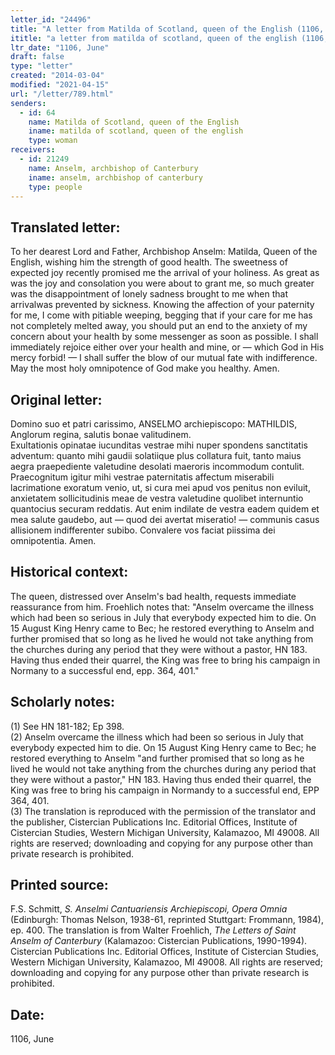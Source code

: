 ```yaml
---
letter_id: "24496"
title: "A letter from Matilda of Scotland, queen of the English (1106, June)"
ititle: "a letter from matilda of scotland, queen of the english (1106, june)"
ltr_date: "1106, June"
draft: false
type: "letter"
created: "2014-03-04"
modified: "2021-04-15"
url: "/letter/789.html"
senders:
  - id: 64
    name: Matilda of Scotland, queen of the English
    iname: matilda of scotland, queen of the english
    type: woman
receivers:
  - id: 21249
    name: Anselm, archbishop of Canterbury
    iname: anselm, archbishop of canterbury
    type: people
---
```

<h2> Translated letter:</h2>To her dearest Lord and Father, Archbishop Anselm:  Matilda, Queen of the English, wishing him the strength of good health.
The sweetness of expected joy recently promised me the arrival of your holiness.  As great as was the joy and consolation you were about to grant me, so much greater was the disappointment of lonely sadness brought to me when that arrivalwas prevented by sickness.  Knowing the affection of your paternity for me, I come with pitiable weeping, begging that if your care for me has not completely melted away, you should put an end to the anxiety of my concern about your health by some messenger as soon as possible.  I shall immediately rejoice either over your health and mine, or — which God in His mercy forbid! — I shall suffer the blow of our mutual fate with indifference.  May the most holy omnipotence of God make you healthy.  Amen.
<h2 class="mt-4"> Original letter:</h2><p><span>Domino suo et patri carissimo, ANSELMO archiepiscopo: MATHILDIS, Anglorum regina, salutis bonae valitudinem.&nbsp;</span><br><span>Exultationis opinatae iucunditas vestrae mihi nuper spondens sanctitatis adventum: quanto mihi gaudii solatiique plus collatura fuit, tanto maius aegra praepediente valetudine desolati maeroris incommodum contulit. Praecognitum igitur mihi vestrae paternitatis affectum miserabili lacrimatione exoratum venio, ut, si cura mei apud vos penitus non eviluit, anxietatem sollicitudinis meae de vestra valetudine quolibet internuntio quantocius securam reddatis. Aut enim indilate de vestra eadem quidem et mea salute gaudebo, aut — quod dei avertat miseratio! — communis casus allisionem indifferenter subibo. Convalere vos faciat piissima dei omnipotentia. Amen.</span></p><h2 class="mt-4"> Historical context:</h2>The queen, distressed over Anselm's bad health, requests immediate reassurance from him.
Froehlich notes that:  "Anselm overcame the illness which had been so serious in July that everybody expected him to die.  On 15 August King Henry came to Bec; he restored everything to Anselm and further promised that so long as he lived he would not take anything from the churches during any period that they were without a pastor, HN 183.  Having thus ended their quarrel, the King was free to bring his campaign in Normany to a successful end, epp. 364, 401."
<h2 class="mt-4"> Scholarly notes:</h2><p><span>(1) See HN 181-182; Ep 398. <br>(2) Anselm overcame the illness which had been so serious in July that everybody expected him to die. On 15 August King Henry came to Bec; he restored everything to Anselm "and further promised that so long as he lived he would not take anything from the churches during any period that they were without a pastor," HN 183. Having thus ended their quarrel, the King was free to bring his campaign in Normandy to a successful end, EPP 364, 401. <br>(3) The translation is reproduced with the permission of the translator and the publisher, Cistercian Publications Inc. Editorial Offices, Institute of Cistercian Studies, Western Michigan University, Kalamazoo, MI 49008. All rights are reserved; downloading and copying for any purpose other than private research is prohibited.</span></p><h2 class="mt-4"> Printed source:</h2><p>F.S. Schmitt,<em> S. Anselmi Cantuariensis Archiepiscopi, Opera Omnia</em> (Edinburgh: Thomas Nelson, 1938-61, reprinted Stuttgart: Frommann, 1984), ep. 400. The translation is from Walter Froehlich, <em>The Letters of Saint Anselm of Canterbury</em> (Kalamazoo: Cistercian Publications, 1990-1994). Cistercian Publications Inc. Editorial Offices, Institute of Cistercian Studies, Western Michigan University, Kalamazoo, MI 49008. All rights are reserved; downloading and copying for any purpose other than private research is prohibited.</p><h2 class="mt-4"> Date:</h2>1106, June